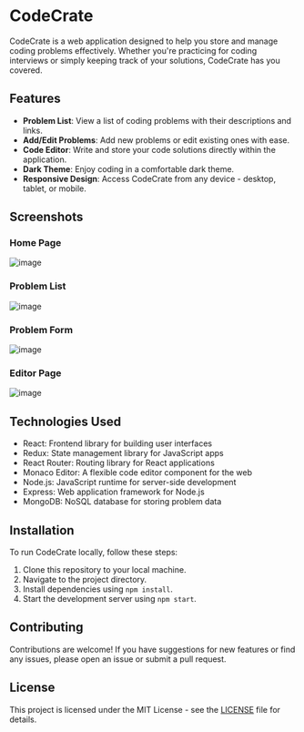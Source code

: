 # CodeCrate

CodeCrate is a web application designed to help you store and manage coding problems effectively. Whether you're practicing for coding interviews or simply keeping track of your solutions, CodeCrate has you covered.

## Features

- **Problem List**: View a list of coding problems with their descriptions and links.
- **Add/Edit Problems**: Add new problems or edit existing ones with ease.
- **Code Editor**: Write and store your code solutions directly within the application.
- **Dark Theme**: Enjoy coding in a comfortable dark theme.
- **Responsive Design**: Access CodeCrate from any device - desktop, tablet, or mobile.


## Screenshots 

### Home Page
![image](https://github.com/Nishantth1/CodeCrate/assets/97899868/37c1939d-c6ad-4b47-affa-d62caddf620f)

### Problem List
![image](https://github.com/Nishantth1/CodeCrate/assets/97899868/09cb762b-24e6-43f7-b7d8-44caa69c022e)

### Problem Form
![image](https://github.com/Nishantth1/CodeCrate/assets/97899868/16ee7ab1-e68a-4a0d-be8d-37d249988616)

### Editor Page
![image](https://github.com/Nishantth1/CodeCrate/assets/97899868/32e00878-4113-4136-86e4-f68ff749a5d5)

## Technologies Used

- React: Frontend library for building user interfaces
- Redux: State management library for JavaScript apps
- React Router: Routing library for React applications
- Monaco Editor: A flexible code editor component for the web
- Node.js: JavaScript runtime for server-side development
- Express: Web application framework for Node.js
- MongoDB: NoSQL database for storing problem data

## Installation

To run CodeCrate locally, follow these steps:

1. Clone this repository to your local machine.
2. Navigate to the project directory.
3. Install dependencies using `npm install`.
4. Start the development server using `npm start`.

## Contributing

Contributions are welcome! If you have suggestions for new features or find any issues, please open an issue or submit a pull request.

## License

This project is licensed under the MIT License - see the [LICENSE](LICENSE) file for details.


